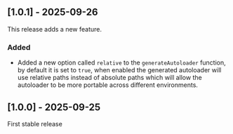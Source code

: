 ## [1.0.1] - 2025-09-26

This release adds a new feature.

### Added
 - Added a new option called `relative` to the `generateAutoloader` function, by default it is set to `true`, when
   enabled the generated autoloader will use relative paths instead of absolute paths which will allow the autoloader
   to be more portable across different environments.


## [1.0.0] - 2025-09-25

First stable release